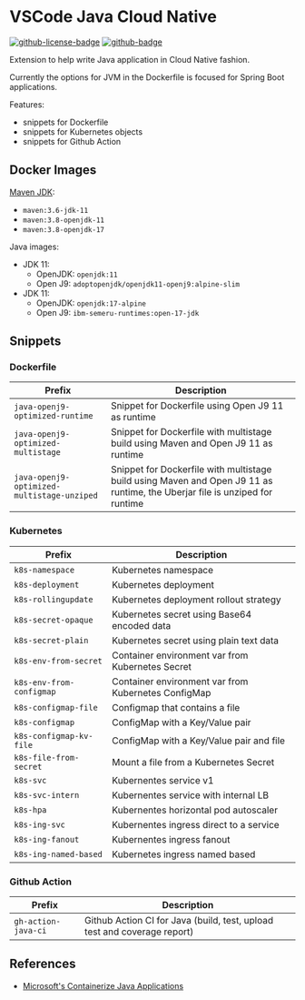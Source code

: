 # VSCode Java Cloud Native

[![github-license-badge]][github-license]
[![github-badge]][github]

Extension to help write Java application in Cloud Native fashion.

Currently the options for JVM in the Dockerfile is focused for Spring Boot applications.

Features:

* snippets for Dockerfile
* snippets for Kubernetes objects
* snippets for Github Action

## Docker Images

[Maven JDK](https://hub.docker.com/_/maven):

- `maven:3.6-jdk-11`
- `maven:3.8-openjdk-11`
- `maven:3.8-openjdk-17`

Java images:

- JDK 11:
  - OpenJDK: `openjdk:11`
  - Open J9: `adoptopenjdk/openjdk11-openj9:alpine-slim`
- JDK 11:
  - OpenJDK: `openjdk:17-alpine`
  - Open J9: `ibm-semeru-runtimes:open-17-jdk`

## Snippets

### Dockerfile

| Prefix | Description |
| --- | --- |
| `java-openj9-optimized-runtime` | Snippet for Dockerfile using Open J9 11 as runtime |
| `java-openj9-optimized-multistage` | Snippet for Dockerfile with multistage build using Maven and Open J9 11 as runtime |
| `java-openj9-optimized-multistage-unziped` | Snippet for Dockerfile with multistage build using Maven and Open J9 11 as runtime, the Uberjar file is unziped for runtime |

### Kubernetes

| Prefix | Description |
| --- | --- |
| `k8s-namespace` | Kubernetes namespace |
| `k8s-deployment` | Kubernetes deployment |
| `k8s-rollingupdate` | Kubernetes deployment rollout strategy |
| `k8s-secret-opaque` | Kubernetes secret using Base64 encoded data |
| `k8s-secret-plain` | Kubernetes secret using plain text data |
| `k8s-env-from-secret` | Container environment var from Kubernetes Secret |
| `k8s-env-from-configmap` | Container environment var from Kubernetes ConfigMap |
| `k8s-configmap-file` | Configmap that contains a file |
| `k8s-configmap` | ConfigMap with a Key/Value pair |
| `k8s-configmap-kv-file` | ConfigMap with a Key/Value pair and file |
| `k8s-file-from-secret` | Mount a file from a Kubernetes Secret |
| `k8s-svc` | Kubernentes service v1 |
| `k8s-svc-intern` | Kubernentes service with internal LB |
| `k8s-hpa` | Kubernentes horizontal pod autoscaler |
| `k8s-ing-svc` | Kubernentes ingress direct to a service |
| `k8s-ing-fanout` | Kubernentes ingress fanout |
| `k8s-ing-named-based` | Kubernetes ingress named based |

### Github Action

| Prefix | Description |
| --- | --- |
| `gh-action-java-ci` | Github Action CI for Java (build, test, upload test and coverage report) |

## References

- [Microsoft's Containerize Java Applications](https://docs.microsoft.com/en-us/azure/developer/java/containers/overview)

[github-license]: https://github.com/wesleyegberto/vscode-java-cloud-native/blob/master/LICENSE
[github-license-badge]: https://img.shields.io/github/license/wesleyegberto/vscode-java-cloud-native.svg?style=flat "License"
[github]: https://github.com/wesleyegberto/vscode-java-cloud-native/actions?query=branch%3Amaster
[github-badge]: https://github.com/wesleyegberto/vscode-java-cloud-native/actions/workflows/ci.yml/badge.svg?branch=master
[github-history-badge]: https://buildstats.info/github/chart/wesleyegberto/vscode-java-cloud-native?includeBuildsFromPullRequest=false "GitHub Actions History"
